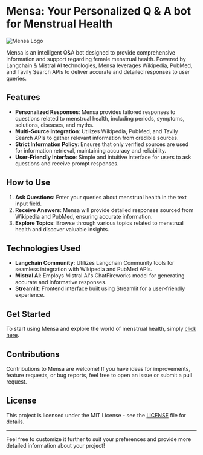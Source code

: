 
# Mensa: Your Personalized Q & A bot for Menstrual Health

![Mensa Logo](https://i.postimg.cc/0yVf8D05/Whats-App-Image-2024-04-20-at-12-31-00-PM.jpg)

Mensa is an intelligent Q&A bot designed to provide comprehensive information and support regarding female menstrual health. Powered by Langchain & Mistral AI technologies, Mensa leverages Wikipedia, PubMed, and Tavily Search APIs to deliver accurate and detailed responses to user queries.

## Features

- **Personalized Responses**: Mensa provides tailored responses to questions related to menstrual health, including periods, symptoms, solutions, diseases, and myths.
- **Multi-Source Integration**: Utilizes Wikipedia, PubMed, and Tavily Search APIs to gather relevant information from credible sources.
- **Strict Information Policy**: Ensures that only verified sources are used for information retrieval, maintaining accuracy and reliability.
- **User-Friendly Interface**: Simple and intuitive interface for users to ask questions and receive prompt responses.

## How to Use

1. **Ask Questions**: Enter your queries about menstrual health in the text input field.
2. **Receive Answers**: Mensa will provide detailed responses sourced from Wikipedia and PubMed, ensuring accurate information.
3. **Explore Topics**: Browse through various topics related to menstrual health and discover valuable insights.

## Technologies Used

- **Langchain Community**: Utilizes Langchain Community tools for seamless integration with Wikipedia and PubMed APIs.
- **Mistral AI**: Employs Mistral AI's ChatFireworks model for generating accurate and informative responses.
- **Streamlit**: Frontend interface built using Streamlit for a user-friendly experience.

## Get Started

To start using Mensa and explore the world of menstrual health, simply [click here](https://mensa-ai.streamlit.app/).

## Contributions

Contributions to Mensa are welcome! If you have ideas for improvements, feature requests, or bug reports, feel free to open an issue or submit a pull request.

## License

This project is licensed under the MIT License - see the [LICENSE](LICENSE) file for details.

---

Feel free to customize it further to suit your preferences and provide more detailed information about your project!
